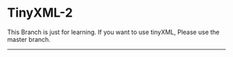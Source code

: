 TinyXML-2
=========
This Branch is just for learning.
If you want to use tinyXML, Please use the master branch.

-------------
	

